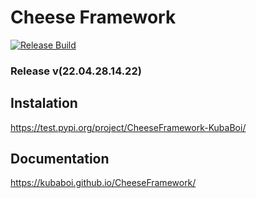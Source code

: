 # Cheese Framework

[![Release Build](https://github.com/KubaBoi/CheeseFramework/actions/workflows/realeaseDate.yml/badge.svg?branch=main)](https://github.com/KubaBoi/CheeseFramework/actions/workflows/realeaseDate.yml)

### Release v(22.04.28.14.22)

## Instalation

https://test.pypi.org/project/CheeseFramework-KubaBoi/

## Documentation

https://kubaboi.github.io/CheeseFramework/